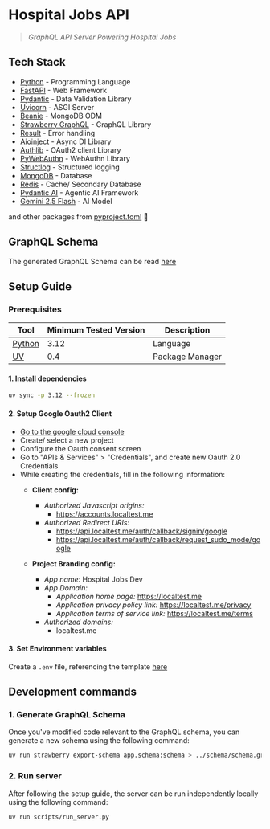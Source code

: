 # Hospital Jobs API
> *GraphQL API Server Powering Hospital Jobs*

## Tech Stack
- [Python](https://python.org) - Programming Language
- [FastAPI](https://fastapi.tiangolo.com/) - Web Framework
- [Pydantic](https://docs.pydantic.dev/) - Data Validation Library
- [Uvicorn](https://www.uvicorn.org/) - ASGI Server
- [Beanie](https://beanie-odm.dev/) - MongoDB ODM
- [Strawberry GraphQL](https://strawberry.rocks/) - GraphQL Library
- [Result](https://github.com/rustedpy/result) - Error handling
- [Aioinject](https://github.com/thirvondukr/aioinject) - Async DI Library
- [Authlib](https://authlib.org/) - OAuth2 client Library
- [PyWebAuthn](https://duo-labs.github.io/py_webauthn/) - WebAuthn Library
- [Structlog](https://www.structlog.org/) - Structured logging
- [MongoDB](https://www.mongodb.com/) - Database
- [Redis](https://redis.io/) - Cache/ Secondary Database
- [Pydantic AI](https://ai.pydantic.dev/) - Agentic AI Framework
- [Gemini 2.5 Flash](https://ai.google.dev/gemini-2.5-flash) - AI Model

and other packages from [pyproject.toml](./pyproject.toml) 💖

## GraphQL Schema

The generated GraphQL Schema can be read [here](../schema/schema.graphql)

## Setup Guide

### Prerequisites

| Tool                                  | Minimum Tested Version  | Description        |
|---------------------------------------|-------------------------|--------------------|
| [Python](https://python.org)          | 3.12                    | Language           |
| [UV](https://docs.astral.sh/uv/)      | 0.4                     | Package Manager    |

#### 1. Install dependencies
```bash
uv sync -p 3.12 --frozen
```

#### 2. Setup Google Oauth2 Client

- [Go to the google cloud console](https://console.cloud.google.com/)
- Create/ select a new project
- Configure the Oauth consent screen
- Go to "APIs & Services" > "Credentials", and create new Oauth 2.0 Credentials
- While creating the credentials, fill in the following information:
	- **Client config:**
		- *Authorized Javascript origins:*
			- https://accounts.localtest.me
		- *Authorized Redirect URIs:*
			- https://api.localtest.me/auth/callback/signin/google
			- https://api.localtest.me/auth/callback/request_sudo_mode/google

	- **Project Branding config:**
		- *App name:* Hospital Jobs Dev
		- *App Domain:*
			- *Application home page:* https://localtest.me
			- *Application privacy policy link:* https://localtest.me/privacy
			- *Application terms of service link:* https://localtest.me/terms
		- *Authorized domains:*
			- localtest.me


#### 3. Set Environment variables
Create a `.env` file, referencing the template [here](./.env.example)

## Development commands

### 1. Generate GraphQL Schema
Once you've modified code relevant to the GraphQL schema, you can generate a new schema using the following command:
```bash
uv run strawberry export-schema app.schema:schema > ../schema/schema.graphql
```

### 2. Run server
After following the setup guide, the server can be run independently locally using the following command:
```bash
uv run scripts/run_server.py
```
